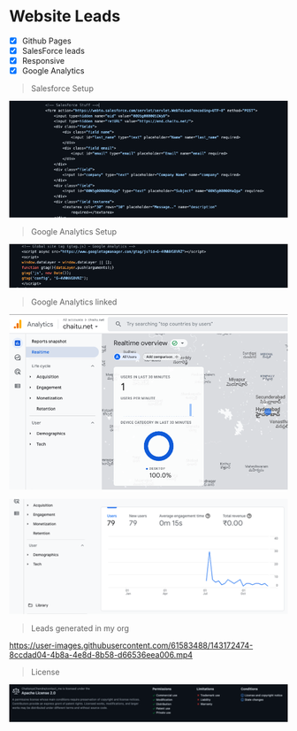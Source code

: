 # Website Leads

- [x] Github Pages
- [x] SalesForce leads
- [x] Responsive
- [x] Google Analytics

> Salesforce Setup

![](Data/2.png)

> Google Analytics Setup

![](Data/3.png)

> Google Analytics linked

![](Data/4.png)

![](Data/5.png)


> Leads generated in my org 

https://user-images.githubusercontent.com/61583488/143172474-8ccdad04-4b8a-4e8d-8b58-d66536eea006.mp4


> License 

![](Data/1.png)
